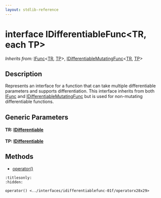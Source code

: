 ```yaml
---
layout: stdlib-reference
---
```


# interface IDifferentiableFunc\<TR, each TP\>

*Inherits from:* [IFunc](../ifunc-01/index.html)\<[TR](../ifunc-01/index.html#typeparam-TR), [TP](../ifunc-01/index.html#typeparam-TP)\>, [IDifferentiableMutatingFunc](../idifferentiablemutatingfunc-01fn/index.html)\<[TR](../idifferentiablemutatingfunc-01fn/index.html#typeparam-TR), [TP](../idifferentiablemutatingfunc-01fn/index.html#typeparam-TP)\>

## Description

Represents an interface for a function that can take multiple differentiable parameters and supports differentiation.
This interface inherits from both <span class='code'><a href="../ifunc-01/index.html" class="code_type">IFunc</a></span> and <span class='code'><a href="../idifferentiablemutatingfunc-01fn/index.html" class="code_type">IDifferentiableMutatingFunc</a></span> but is used for non-mutating differentiable functions.


## Generic Parameters

####  <a id="typeparam-TR"></a>TR: [IDifferentiable](../idifferentiable-01/index.html)
####  <a id="typeparam-TP"></a>TP: [IDifferentiable](../idifferentiable-01/index.html)

## Methods

* [operator\(\)](operatorx28x29.html)


```{toctree}
:titlesonly:
:hidden:

operator() <../interfaces/idifferentiablefunc-01f/operatorx28x29>
```
